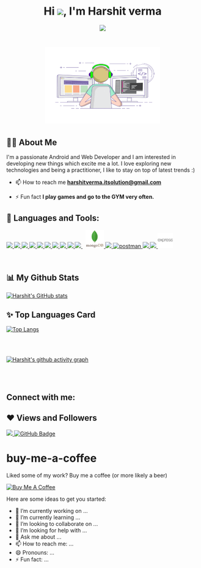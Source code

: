 ### <h1 align="center">Hi <img src="https://raw.githubusercontent.com/MartinHeinz/MartinHeinz/master/wave.gif" width="30px">, I'm Harshit verma</h1>
<p align="center">
    <img src = "https://readme-typing-svg.herokuapp.com/?lines=A Self Taught Programmer+always learning new+thing+text;Second+line+of+text">

</p>

<h1 align="center"><a href="#"><img width="300" height="200" src="coding.gif"/></a></h1>

## 🙋‍♂️ About Me

I'm a passionate Android and Web Developer  and I am interested in developing new things which excite me a lot. I love exploring new technologies and being a practitioner, I like to stay on top of latest trends :)

- 📫 How to reach me **harshitverma.itsolution@gmail.com**

- ⚡ Fun fact **I play games and go to the GYM very often.**

## 🚀 Languages and Tools:

<p align="left"> 
<a href="https://docs.python.org/3/tutorial/index.html" target="_blank"> <img src="https://img.icons8.com/color/48/000000/python--v2.png"/> </a> 
<a href="https://www.cplusplus.com/doc/tutorial/" target="_blank"> <img src="https://img.icons8.com/color/48/000000/c-plus-plus-logo.png"/> </a> 
<a href="https://docs.oracle.com/en/java/index.html" target="_blank"> <img src="https://img.icons8.com/color/48/000000/java-coffee-cup-logo--v2.png"/> </a>
    <a href="https://kotlinlang.org/docs/home.html" target="_blank"> <img src="https://img.icons8.com/color/50/000000/kotlin.png"/> </a>
    <a href="https://developer.android.com/docs" target="_blank"> <img src="https://img.icons8.com/color/48/000000/android-os.png"/> </a>
 <a href="https://developer.mozilla.org/en-US/docs/Web/JavaScript" target="_blank"> <img src="https://img.icons8.com/color/48/000000/javascript.png"/> </a> 
    <a href="https://www.w3.org/html/" target="_blank"> <img src="https://img.icons8.com/color/48/000000/html-5.png"/> </a> 
    <a href="https://www.w3schools.com/css/" target="_blank"> <img src="https://img.icons8.com/color/48/000000/css3.png"/> </a> 
    <a href="https://getbootstrap.com" target="_blank"> <img src="https://img.icons8.com/color/48/000000/bootstrap.png"/> </a> 
    <a style="padding-right:8px;" href="https://nodejs.org" target="_blank"> <img src="https://img.icons8.com/color/48/000000/nodejs.png"/> </a> 
    <a href="https://www.mongodb.com/" target="_blank"> <img src="https://raw.githubusercontent.com/devicons/devicon/master/icons/mongodb/mongodb-original-wordmark.svg" alt="mongodb" width="48" height="48"/> </a> 
    <a href="https://firebase.google.com/" target="_blank"> <img src="https://img.icons8.com/color/48/000000/firebase.png"/> </a> 
    <a href="https://postman.com" target="_blank"> <img src="https://www.vectorlogo.zone/logos/getpostman/getpostman-icon.svg" alt="postman" width="45" height="45"/> </a>   
    <a href="https://git-scm.com/" target="_blank"> <img src="https://img.icons8.com/color/48/000000/git.png"/> </a> 
    <a href="https://redux.js.org" target="_blank"> <img src="https://img.icons8.com/color/48/000000/redux.png"/> </a>
    <a href="https://expressjs.com" target="_blank"> <img src="https://raw.githubusercontent.com/devicons/devicon/master/icons/express/express-original-wordmark.svg" alt="express" width="40" height="40"/> </a>
</p>


<br/>


## 📊 My Github Stats

  [![Harshit's GitHub stats](https://github-readme-stats.vercel.app/api?username=HarshitVerma1&hide=prs&count_private=true&show_icons=true&theme=radical)](https://github.com/HarshitVerma1/)

## ✨ Top Languages Card

[![Top Langs](https://github-readme-stats.vercel.app/api/top-langs/?username=HarshitVerma1&layout=compact)](https://github.com/HarshitVerma1/)


<br/>
<br/>


[![Harshit's github activity graph](https://activity-graph.herokuapp.com/graph?username=HarshitVerma1&theme=react-dark)](https://github.com/HarshitVerma1)


<br/>
<br/>

## Connect with me:

## ❤ Views and Followers
<a href="https://github.com/HarshitVerma1">
    <img src="https://komarev.com/ghpvc/?username=mittalsam98">
</a>
<a href="https://github.com/HarshitVerma1?tab=followers"><img src="https://img.shields.io/github/followers/SubhamRaoniar28?label=Followers&style=social" alt="GitHub Badge"></a>


# buy-me-a-coffee

Liked some of my work? Buy me a coffee (or more likely a beer)

<a href="https://www.buymeacoffee.com/HarshitVerma1" target="_blank"><img src="https://bmc-cdn.nyc3.digitaloceanspaces.com/BMC-button-images/custom_images/orange_img.png" alt="Buy Me A Coffee" style="height: auto !important;width: auto !important;" ></a>



Here are some ideas to get you started:

- 🔭 I’m currently working on ...
- 🌱 I’m currently learning ...
- 👯 I’m looking to collaborate on ...
- 🤔 I’m looking for help with ...
- 💬 Ask me about ...
- 📫 How to reach me: ...
- 😄 Pronouns: ...
- ⚡ Fun fact: ...
